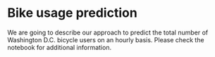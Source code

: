 # Bike usage prediction
We are going to describe our approach to predict the total number of Washington D.C. bicycle users on an hourly basis.
Please check the notebook for additional information.
